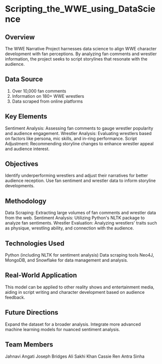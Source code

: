 # Scripting_the_WWE_using_DataScience

## Overview
The WWE Narrative Project harnesses data science to align WWE character development with fan perceptions. By analyzing fan comments and wrestler information, the project seeks to script storylines that resonate with the audience.

## Data Source
1. Over 10,000 fan comments
2. Information on 180+ WWE wrestlers
3. Data scraped from online platforms

## Key Elements
Sentiment Analysis: Assessing fan comments to gauge wrestler popularity and audience engagement.
Wrestler Analysis: Evaluating wrestlers based on factors like persona, mic skills, and in-ring performance.
Script Adjustment: Recommending storyline changes to enhance wrestler appeal and audience interest.

## Objectives
Identify underperforming wrestlers and adjust their narratives for better audience reception.
Use fan sentiment and wrestler data to inform storyline developments.

## Methodology
Data Scraping: Extracting large volumes of fan comments and wrestler data from the web.
Sentiment Analysis: Utilizing Python's NLTK package to analyze fan sentiments.
Wrestler Evaluation: Analyzing wrestlers' traits such as physique, wrestling ability, and connection with the audience.

## Technologies Used
Python (including NLTK for sentiment analysis)
Data scraping tools
Neo4J, MongoDB, and Snowflake for data management and analysis.

## Real-World Application
This model can be applied to other reality shows and entertainment media, aiding in script writing and character development based on audience feedback.

## Future Directions
Expand the dataset for a broader analysis.
Integrate more advanced machine learning models for nuanced sentiment analysis.

## Team Members
Jahnavi Angati
Joseph Bridges
Ali Sakhi Khan
Cassie Ren
Antra Sinha
